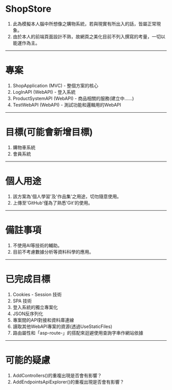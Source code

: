 # ShopStore
1. 此為模擬本人腦中所想像之購物系統，若與現實有所出入的話，皆屬正常現象。
2. 由於本人的前端頁面設計不熟，故網頁之美化目前不列入撰寫的考量，一切以能運作為主。
---------------------------------------
# 專案
1. ShopApplication (MVC) - 整個方案的核心
2. LogInAPI (WebAPI) - 登入系統
3. ProductSystemAPI (WebAPI) - 商品相關的服務(建立中......)
4. TestWebAPI (WebAPI) - 測試功能和邏輯用的WebAPI
---------------------------------------
# 目標(可能會新增目標)
1. 購物車系統
2. 會員系統
---------------------------------------
# 個人用途
1. 該方案為'個人學習'及'作品集'之用途，切勿隨意使用。
2. 上傳至'GitHub'僅為了熟悉'Git'的使用。
---------------------------------------
# 備註事項
1. 不使用AI等技術的輔助。
2. 目前不考慮數據分析等資料科學的應用。



***************************************
# 已完成目標
1. Cookies - Session 技術
2. SPA 技術
3. 登入系統的獨立專案化
4. JSON反序列化
5. 專案間的API對接和資料庫連線
6. 讀取其他WebAPI專案的資源(透過UseStaticFiles)
7. 路由屬性和「asp-route-」的搭配來迴避使用查詢字串作網站依據
***************************************
# 可能的疑慮
1. AddControllers()的重複出現是否會有影響？
2. AddEndpointsApiExplorer()的重複出現是否會有影響？
